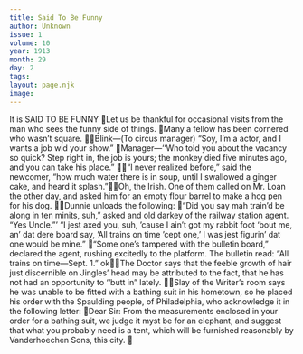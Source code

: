 ```yaml
---
title: Said To Be Funny
author: Unknown
issue: 1
volume: 10
year: 1913
month: 29
day: 2
tags:
layout: page.njk
image:
---
```

It is SAID TO BE FUNNY Let us be thankful for occasional visits from the man who sees the funny side of things. Many a fellow has been cornered who wasn’t square. Blink—(To circus manager) “Soy, I’m a actor, and I wants a job wid your show.” Manager—‘‘Who told you about the vacancy so quick? Step right in, the job is yours; the monkey died five minutes ago, and you can take his place.” “I never realized before,” said the newcomer, “how much water there is in soup, until I swallowed a ginger cake, and heard it splash.”Oh, the Irish. One of them called on Mr. Loan the other day, and asked him for an empty flour barrel to make a hog pen for his dog. Dunnie unloads the following: “Did you say mah train’d be along in ten minits, suh,” asked and old darkey of the railway station agent. “Yes Uncle.”’ “I jest axed you, suh, ’cause I ain’t got my rabbit foot ‘bout me, an’ dat dere board say, ’All trains on time ’cept one,’ I was jest figurin’ dat one would be mine.” “Some one’s tampered with the bulletin board,” declared the agent, rushing excitedly to the platform. The bulletin read: “All trains on time—Sept. 1.” okThe Doctor says that the feeble growth of hair just discernible on Jingles’ head may be attributed to the fact, that he has not had an opportunity to ‘‘butt in” lately. Slay of the Writer’s room says he was unable to be fitted with a bathing suit in his hometown, so he placed his order with the Spaulding people, of Philadelphia, who acknowledge it in the following letter: Dear Sir: From the measurements enclosed in your order for a bathing suit, we judge it myst be for an elephant, and suggest that what you probably need is a tent, which will be furnished reasonably by Vanderhoechen Sons, this city. 
